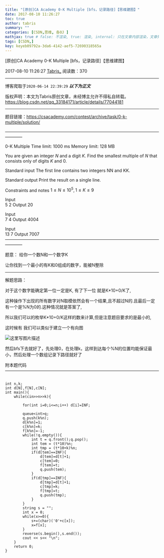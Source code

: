 ```yaml
---
title: "[原创]CA Academy 0-K Multiple [bfs，记录路径]【思维建图】"
date: 2017-08-10 11:26:27
toc: true
author: tabris
summary: ""
categories: [CSDN,思维, 各OJ ]
mathjax: true # false: 不渲染, true: 渲染, internal: 只在文章内部渲染，文章列表中不渲染
tags: [CSDN,]
key: keyeb09792a-3da6-4142-aef5-72690318565a
---
```


[原创]CA Academy 0-K Multiple [bfs，记录路径]【思维建图】

2017-08-10 11:26:27  [Tabris_](https://me.csdn.net/qq_33184171) 阅读数：370

---

博客爬取于`2020-06-14 22:39:29`
***以下为正文***

版权声明：本文为Tabris原创文章，未经博主允许不得私自转载。
https://blog.csdn.net/qq_33184171/article/details/77044181

<!-- more -->

---

题目链接：https://csacademy.com/contest/archive/task/0-k-multiple/solution/

————————————————————————————————————————

0-K Multiple
Time limit: 1000 ms
Memory limit: 128 MB

You are given an integer $N$ and a digit $K$. Find the smallest multiple of $N$ that consists only of digits $K$ and $0$.

Standard input
The first line contains two integers NN and KK.

Standard output
Print the result on a single line.

Constraints and notes
$1 \leq N \leq 10^5,1 \leq K \leq 9$

Input	
5 2
Output
20

Input	
7 4
Output
4004

Input	
13 7
Output
7007
————————————————————————————————————————


题意：
给你一个数N和一个数字K

让你找到一个最小的有K和0组成的数字，能被N整除

---

解题思路：

对于这个数字能确定第一位一定是K,
有了下一位 就是K*10+0/K了,

这种操作下出现的所有数字对N取模依然会有一个结果,且不超过N的.且最后一定有一个是%N为0的.这种情况就是答案了,

所以我们可以的枚举K*10+0/K这样的数来计算,但是注意题目要求的是最小的,

这时候有 我们可以类似于建立一个有向图

![这里写图片描述](http://img.blog.csdn.net/20170810112508933?watermark/2/text/aHR0cDovL2Jsb2cuY3Nkbi5uZXQvcXFfMzMxODQxNzE=/font/5a6L5L2T/fontsize/400/fill/I0JBQkFCMA==/dissolve/70/gravity/SouthEast)

然后bfs下去就好了，先处理0，在处理k，这样到达每个%N的位置均能保证最小，然后处理一个数组记录下路径就好了


附本题代码
————————————————————————————————————
```

int n,k;
int d[N],f[N],c[N];
int main(){
    while(cin>>n>>k){

        for(int i=0;i<=n;i++) d[i]=INF;

        queue<int>q;
        q.push(k%n);
        d[k%n]=1;
        c[k%n]=k;
        f[k%n]=-1;
        while(!q.empty()){
            int t = q.front();q.pop();
            int tem = (t*10)%n;
            int tmp = (t*10+k)%n;
            if(d[tem]==INF){
                d[tem]=d[t]+1;
                c[tem]=0;
                f[tem]=t;
                q.push(tem);
            }
            if(d[tmp]==INF){
                d[tmp]=d[t]+1;
                c[tmp]=k;
                f[tmp]=t;
                q.push(tmp);
            }
        }
        string s = "";
        int x = 0;
        while(x>=0){
            s+=(char)('0'+c[x]);
            x=f[x];
        }
        reverse(s.begin(),s.end());
        cout << s<< "\n";
    }
    return 0;
}
```

